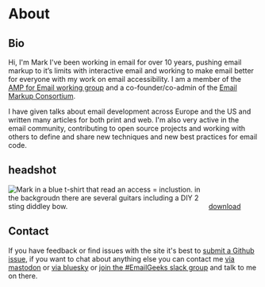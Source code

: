 # About

## Bio
Hi, I'm Mark I've been working in email for over 10 years, pushing email markup to it’s limits with interactive email and working to make email better for everyone with my work on email accessibility. I am a member of the [AMP for Email working group](https://amp.dev/community/working-groups/amp4email) and a co-founder/co-admin of the [Email Markup Consortium](https://emailmarkup.org).

I have given talks about email development across Europe and the US and written many articles for both print and web. I'm also very active in the email community, contributing to open source projects and working with others to define and share new techniques and new best practices for email code. 


## headshot
<img src="https://www.goodemailcode.com/assets/mark/a11y-t-shirt.jpg" alt="Mark in a blue t-shirt that read an access = inclustion.  in the backgroudn there are several guitars including a DIY 2 sting diddley bow." style="max-width:400px">
<a href="https://www.goodemailcode.com/assets/mark/a11y-t-shirt.jpg" download>download</a>

## Contact
If you have feedback or find issues with the site it's best to [submit a Github issue](https://github.com/M-J-Robbins/email-code/issues), if you want to chat about anything else you can contact me [via mastodon](https://mastodon.social/@M_J_Robbins) or [via bluesky](https://bsky.app/profile/goodemailcode.com) or [join the #EmailGeeks slack group](https://email.geeks.chat/) and talk to me on there.
